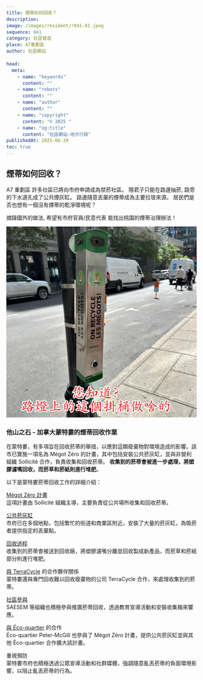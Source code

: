 ```yaml
---
title: 煙蒂如何回收？
description:
image: /images/resident/r041-01.jpeg
sequence: 041
category: 社區營造
place: A7重劃區
author: 社區網站

head:
  meta:
    - name: "keywords"
      content: ""
    - name: "robots"
      content: ""
    - name: "author"
      content: ""
    - name: "copyright"
      content: "© 2025 "
    - name: "og:title"
      content: "社區網站-地方行政"
publishedAt: 2025-08-20
toc: true
---
```


## 煙蒂如何回收？

A7 重劃區 許多社區已將向市府申請成為禁菸社區。 隱君子只能在路邊抽菸, 路旁的下水道孔成了公共煙灰缸。 路邊隨意丟棄的煙蒂成為主要拉圾來源。 居民們是否也想有一個沒有煙蒂的乾淨環境呢？

摘錄國外的做法, 希望有市府官員/民意代表 能找出桃園的煙蒂治理辦法！

![r041-01.jpeg](/images/resident/r041-01.jpeg)

### 他山之石 - 加拿大蒙特婁的煙蒂回收作業

在蒙特婁，有多項旨在回收菸蒂的舉措，以應對這類廢棄物對環境造成的影響。該市已實施一項名為 Mégot Zéro 的計畫，其中包括安裝公共菸灰缸，並與非營利組織 Sollicité 合作，負責收集和回收菸蒂。 **收集到的菸蒂會被進一步處理，將塑膠濾嘴回收，而菸草和菸紙則進行堆肥**。

以下是蒙特婁菸蒂回收工作的詳細介紹：

<a href="https://westmount.org/en/news/waste-and-sustainability/recycling-cigarette-butts-with-the-megot-zero-programme">Mégot Zéro 計畫</a><br/>
這項計畫由 Sollicité 組織主導，主要負責從公共場所收集和回收菸蒂。

<a href="https://westmount.org/en/news/waste-and-sustainability/recycling-cigarette-butts-with-the-megot-zero-programme">公共菸灰缸</a><br/>
市府已在多個地點，包括繁忙的街道和商業區附近，安裝了大量的菸灰缸，為吸菸者提供指定的丟棄點。

<a href="https://www.ctvnews.ca/montreal/article/montreal-group-collects-cigarette-butts-for-recycling/">回收過程</a><br/>
收集到的菸蒂會被送到回收廠，將塑膠濾嘴分離並回收製成新產品，而菸草和菸紙部分則進行堆肥。

<a href="https://www.terracycle.com/en-CA/brigade_groups/unsmoke-groups-ca">與 TerraCycle</a> 的合作夥伴關係<br/>
蒙特婁還與專門回收難以回收廢棄物的公司 TerraCycle 合作，來處理收集到的菸蒂。

<a href="https://www.ctvnews.ca/montreal/article/montreal-group-collects-cigarette-butts-for-recycling/">社區參與</a><br/>
SAESEM 等組織也積極參與推廣菸蒂回收，透過教育宣導活動和安裝收集箱來響應。

<a href="https://ecoquartierpetermcgill.org/en/crowdfunding-campaign-to-recycle-cigarette-butts/">與 Éco-quartier</a> 的合作<br/>
Éco-quartier Peter-McGill 也參與了 Mégot Zéro 計畫，提供公共菸灰缸並與其他 Éco-quartier 合作擴大該計畫。

重視預防 <br/>
蒙特婁市府也積極透過公眾宣導活動和社群媒體，強調隨意亂丟菸蒂的負面環境影響，以阻止亂丟菸蒂的行為。

